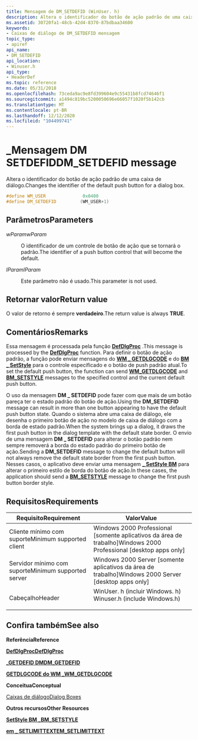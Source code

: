 ```yaml
---
title: Mensagem de DM_SETDEFID (WinUser. h)
description: Altera o identificador do botão de ação padrão de uma caixa de diálogo.
ms.assetid: 30720fa1-48cb-42d4-8370-87bdbaa34600
keywords:
- Caixas de diálogo de DM_SETDEFID mensagem
topic_type:
- apiref
api_name:
- DM_SETDEFID
api_location:
- Winuser.h
api_type:
- HeaderDef
ms.topic: reference
ms.date: 05/31/2018
ms.openlocfilehash: 73ceda9ac9e8fd399604e9c55431b8fcd74646f1
ms.sourcegitcommit: a1494c819bc5200050696e66057f1020f5b142cb
ms.translationtype: MT
ms.contentlocale: pt-BR
ms.lasthandoff: 12/12/2020
ms.locfileid: "104499741"
---
```

# <a name="dm_setdefid-message"></a><span data-ttu-id="15172-104">\_Mensagem DM SETDEFID</span><span class="sxs-lookup"><span data-stu-id="15172-104">DM\_SETDEFID message</span></span>

<span data-ttu-id="15172-105">Altera o identificador do botão de ação padrão de uma caixa de diálogo.</span><span class="sxs-lookup"><span data-stu-id="15172-105">Changes the identifier of the default push button for a dialog box.</span></span>


```C++
#define WM_USER              0x0400
#define DM_SETDEFID         (WM_USER+1)
```



## <a name="parameters"></a><span data-ttu-id="15172-106">Parâmetros</span><span class="sxs-lookup"><span data-stu-id="15172-106">Parameters</span></span>

<dl> <dt>

<span data-ttu-id="15172-107">*wParam*</span><span class="sxs-lookup"><span data-stu-id="15172-107">*wParam*</span></span> 
</dt> <dd>

<span data-ttu-id="15172-108">O identificador de um controle de botão de ação que se tornará o padrão.</span><span class="sxs-lookup"><span data-stu-id="15172-108">The identifier of a push button control that will become the default.</span></span>

</dd> <dt>

<span data-ttu-id="15172-109">*lParam*</span><span class="sxs-lookup"><span data-stu-id="15172-109">*lParam*</span></span> 
</dt> <dd>

<span data-ttu-id="15172-110">Este parâmetro não é usado.</span><span class="sxs-lookup"><span data-stu-id="15172-110">This parameter is not used.</span></span>

</dd> </dl>

## <a name="return-value"></a><span data-ttu-id="15172-111">Retornar valor</span><span class="sxs-lookup"><span data-stu-id="15172-111">Return value</span></span>

<span data-ttu-id="15172-112">O valor de retorno é sempre **verdadeiro**.</span><span class="sxs-lookup"><span data-stu-id="15172-112">The return value is always **TRUE**.</span></span>

## <a name="remarks"></a><span data-ttu-id="15172-113">Comentários</span><span class="sxs-lookup"><span data-stu-id="15172-113">Remarks</span></span>

<span data-ttu-id="15172-114">Essa mensagem é processada pela função [**DefDlgProc**](/windows/desktop/api/Winuser/nf-winuser-defdlgprocw) .</span><span class="sxs-lookup"><span data-stu-id="15172-114">This message is processed by the [**DefDlgProc**](/windows/desktop/api/Winuser/nf-winuser-defdlgprocw) function.</span></span> <span data-ttu-id="15172-115">Para definir o botão de ação padrão, a função pode enviar mensagens do [**WM \_ GETDLGCODE**](wm-getdlgcode.md) e do [**BM \_ SetStyle**](../controls/bm-setstyle.md) para o controle especificado e o botão de push padrão atual.</span><span class="sxs-lookup"><span data-stu-id="15172-115">To set the default push button, the function can send [**WM\_GETDLGCODE**](wm-getdlgcode.md) and [**BM\_SETSTYLE**](../controls/bm-setstyle.md) messages to the specified control and the current default push button.</span></span>

<span data-ttu-id="15172-116">O uso da mensagem **DM \_ SETDEFID** pode fazer com que mais de um botão pareça ter o estado padrão do botão de ação.</span><span class="sxs-lookup"><span data-stu-id="15172-116">Using the **DM\_SETDEFID** message can result in more than one button appearing to have the default push button state.</span></span> <span data-ttu-id="15172-117">Quando o sistema abre uma caixa de diálogo, ele desenha o primeiro botão de ação no modelo de caixa de diálogo com a borda de estado padrão.</span><span class="sxs-lookup"><span data-stu-id="15172-117">When the system brings up a dialog, it draws the first push button in the dialog template with the default state border.</span></span> <span data-ttu-id="15172-118">O envio de uma mensagem **DM \_ SETDEFID** para alterar o botão padrão nem sempre removerá a borda do estado padrão do primeiro botão de ação.</span><span class="sxs-lookup"><span data-stu-id="15172-118">Sending a **DM\_SETDEFID** message to change the default button will not always remove the default state border from the first push button.</span></span> <span data-ttu-id="15172-119">Nesses casos, o aplicativo deve enviar uma mensagem [**\_ SetStyle BM**](../controls/bm-setstyle.md) para alterar o primeiro estilo de borda do botão de ação.</span><span class="sxs-lookup"><span data-stu-id="15172-119">In these cases, the application should send a [**BM\_SETSTYLE**](../controls/bm-setstyle.md) message to change the first push button border style.</span></span>

## <a name="requirements"></a><span data-ttu-id="15172-120">Requisitos</span><span class="sxs-lookup"><span data-stu-id="15172-120">Requirements</span></span>



| <span data-ttu-id="15172-121">Requisito</span><span class="sxs-lookup"><span data-stu-id="15172-121">Requirement</span></span> | <span data-ttu-id="15172-122">Valor</span><span class="sxs-lookup"><span data-stu-id="15172-122">Value</span></span> |
|-------------------------------------|----------------------------------------------------------------------------------------------------------|
| <span data-ttu-id="15172-123">Cliente mínimo com suporte</span><span class="sxs-lookup"><span data-stu-id="15172-123">Minimum supported client</span></span><br/> | <span data-ttu-id="15172-124">Windows 2000 Professional \[somente aplicativos da área de trabalho\]</span><span class="sxs-lookup"><span data-stu-id="15172-124">Windows 2000 Professional \[desktop apps only\]</span></span><br/>                                               |
| <span data-ttu-id="15172-125">Servidor mínimo com suporte</span><span class="sxs-lookup"><span data-stu-id="15172-125">Minimum supported server</span></span><br/> | <span data-ttu-id="15172-126">Windows 2000 Server \[somente aplicativos da área de trabalho\]</span><span class="sxs-lookup"><span data-stu-id="15172-126">Windows 2000 Server \[desktop apps only\]</span></span><br/>                                                     |
| <span data-ttu-id="15172-127">Cabeçalho</span><span class="sxs-lookup"><span data-stu-id="15172-127">Header</span></span><br/>                   | <dl> <span data-ttu-id="15172-128"><dt>WinUser. h (incluir Windows. h)</dt></span><span class="sxs-lookup"><span data-stu-id="15172-128"><dt>Winuser.h (include Windows.h)</dt></span></span> </dl> |



## <a name="see-also"></a><span data-ttu-id="15172-129">Confira também</span><span class="sxs-lookup"><span data-stu-id="15172-129">See also</span></span>

<dl> <dt>

<span data-ttu-id="15172-130">**Referência**</span><span class="sxs-lookup"><span data-stu-id="15172-130">**Reference**</span></span>
</dt> <dt>

[<span data-ttu-id="15172-131">**DefDlgProc**</span><span class="sxs-lookup"><span data-stu-id="15172-131">**DefDlgProc**</span></span>](/windows/desktop/api/Winuser/nf-winuser-defdlgprocw)
</dt> <dt>

[<span data-ttu-id="15172-132">**\_GETDEFID DM**</span><span class="sxs-lookup"><span data-stu-id="15172-132">**DM\_GETDEFID**</span></span>](dm-getdefid.md)
</dt> <dt>

[<span data-ttu-id="15172-133">**GETDLGCODE do WM \_**</span><span class="sxs-lookup"><span data-stu-id="15172-133">**WM\_GETDLGCODE**</span></span>](wm-getdlgcode.md)
</dt> <dt>

<span data-ttu-id="15172-134">**Conceitua**</span><span class="sxs-lookup"><span data-stu-id="15172-134">**Conceptual**</span></span>
</dt> <dt>

[<span data-ttu-id="15172-135">Caixas de diálogo</span><span class="sxs-lookup"><span data-stu-id="15172-135">Dialog Boxes</span></span>](dialog-boxes.md)
</dt> <dt>

<span data-ttu-id="15172-136">**Outros recursos**</span><span class="sxs-lookup"><span data-stu-id="15172-136">**Other Resources**</span></span>
</dt> <dt>

[<span data-ttu-id="15172-137">**SetStyle BM \_**</span><span class="sxs-lookup"><span data-stu-id="15172-137">**BM\_SETSTYLE**</span></span>](../controls/bm-setstyle.md)
</dt> <dt>

[<span data-ttu-id="15172-138">**em \_ SETLIMITTEXT**</span><span class="sxs-lookup"><span data-stu-id="15172-138">**EM\_SETLIMITTEXT**</span></span>](../controls/em-setlimittext.md)
</dt> </dl>

 

